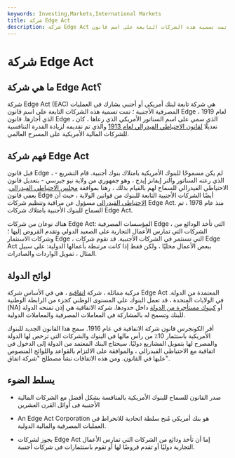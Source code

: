 ```yaml
---
keywords: Investing,Markets,International Markets
title: شركة Edge Act
description: شركة Edge Act هي شركة تابعة لبنك أمريكي أو أجنبي يشارك في عمليات مصرفية أجنبية ؛ تمت تسمية هذه الشركات التابعة على اسم قانون Edge لعام 1919 ، الذي أجازها.
---
```


# شركة Edge Act
## ما هي شركة Edge Act؟

شركة Edge Act (EAC) هي شركة تابعة لبنك أمريكي أو أجنبي يشارك في العمليات المصرفية الأجنبية ؛ تمت تسمية هذه الشركات التابعة على اسم قانون Edge لعام 1919 ، الذي أجازها. قانون Edge ، الذي سمي على اسم السناتور الأمريكي الذي رعاها ، كان تعديلًا [لقانون الاحتياطي الفيدرالي لعام 1913](/1913-federal-reserve-act) والذي تم تقديمه لزيادة القدرة التنافسية للشركات المالية الأمريكية على المسرح العالمي.

## فهم شركة Edge Act

قبل قانون Edge ، لم يكن مسموحًا للبنوك الأمريكية بامتلاك بنوك أجنبية. قام التشريع - الذي رعته السناتور والتر إيفانز إيدج ، وهو جمهوري من ولاية نيو جيرسي - بتعديل قانون الاحتياطي الفيدرالي للسماح لهم بالقيام بذلك ، رهنا بموافقة [مجلس الاحتياطي الفيدرالي](/frb). يعفي قانون Edge أيضًا الشركات الأجنبية التابعة للبنوك من قوانين الولاية ، حيث أن [الاحتياطي الفيدرالي](/federalreservebank) مسؤول عن مراقبة وتنظيم شركات Edge Act. منذ عام 1978 ، تم السماح للبنوك الأجنبية بامتلاك شركات Edge Act.

هناك نوعان من شركات Edge Act: المؤسسات المصرفية Edge ، التي تأخذ الودائع من الشركات التي تمارس الأعمال التجارية على الصعيد الدولي وتقدم القروض إليها ؛ وشركات الاستثمار Edge ، التي تستثمر في الشركات الأجنبية. قد تقوم شركات Edge Act ببعض الأعمال محليًا ، ولكن فقط إذا كانت مرتبطة بأعمالها الدولية: على سبيل المثال ، تمويل الواردات والصادرات.

## لوائح الدولة

مركبة مماثلة ، شركة [اتفاقية](/agreement-corporation) ، هي في الأساس شركة Edge Act المعتمدة من الدولة. في الولايات المتحدة ، قد تعمل البنوك على المستوى الوطني كجزء من الرابطة الوطنية (NA) أو [كبنوك مستأجرة من الدولة](/state-bank) داخل حدودها. شركة الاتفاقية هي إذن تمنحه الدولة للبنك وتسمح له بالمشاركة في المعاملات المصرفية والمعاملات الدولية.

أقر الكونجرس قانون شركة الاتفاقية في عام 1916. سمح هذا القانون الجديد للبنوك الأمريكية باستثمار 10٪ من رأس مالها في البنوك والشركات التي ترخص لها الدولة والمصرح لها بتمويل المشاريع دوليًا. سيحتاج البنك المعتمد من الدولة إلى الدخول في اتفاقية مع الاحتياطي الفيدرالي ، والموافقة على الالتزام بالقواعد واللوائح المنصوص عليها في القانون. ومن هذه الاتفاقات نشأ مصطلح "شركة اتفاق".

## يسلط الضوء

- صدر القانون للسماح للبنوك الأمريكية بالمنافسة بشكل أفضل مع الشركات المالية الأجنبية فى أوائل القرن العشرين

- An Edge Act Corporation هو بنك أمريكي مُنح سلطة اتحادية للانخراط في العمليات المصرفية والمالية الدولية.

- يجوز لشركات Edge Act إما أن تأخذ ودائع من الشركات التي تمارس الأعمال التجارية دوليًا أو تقدم قروضًا لها أو تقوم باستثمارات في شركات أجنبية.

